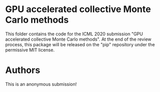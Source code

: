 # GPU accelerated collective Monte Carlo methods

This folder contains the code for the ICML 2020 submission "GPU accelerated collective Monte Carlo methods".
At the end of the review process, this package will be released on the "pip" repository under the permissive MIT license.


# Authors

This is an anonymous submission!

